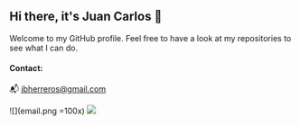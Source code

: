 ## Hi there, it's Juan Carlos 👋

Welcome to my GitHub profile. Feel free to have a look at my repositories to see what I can do. 

#### Contact:
📬 jbherreros@gmail.com

![](email.png =100x)
![](linkedin.png=100x)
